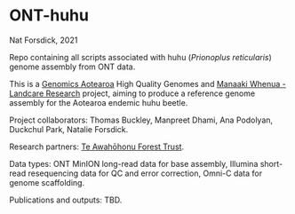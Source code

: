 # ONT-huhu

Nat Forsdick, 2021

Repo containing all scripts associated with huhu (*Prionoplus reticularis*) genome assembly from ONT data.

This is a [Genomics Aotearoa](https://www.genomics-aotearoa.org.nz/) High Quality Genomes and [Manaaki Whenua - Landcare Research](https://landcareresearch.co.nz/) project, aiming to produce a reference genome assembly for the Aotearoa endemic huhu beetle.

Project collaborators: Thomas Buckley, Manpreet Dhami, Ana Podolyan, Duckchul Park, Natalie Forsdick.

Research partners: [Te Awahōhonu Forest Trust](https://www.teawahohonu.co.nz/).

Data types: ONT MinION long-read data for base assembly, Illumina short-read resequencing data for QC and error correction, Omni-C data for genome scaffolding.

Publications and outputs: TBD. 
